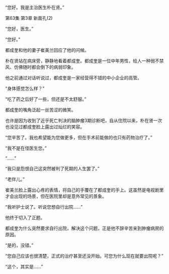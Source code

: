 “您好。我是主治医生朴在贤。”

第63集 第3章 新面孔(2)

“您好，医生。”

“您好。”

都成奎和他的妻子崔美兰回应了他的问候。

朴在贤站在病床旁，静静地看着都成奎。都成奎是一位中年男性，给人一种弱不禁风、仿佛随时都会倒下的病弱印象。

他之前通过对话听说过，都成奎是一家经营得不错的中小企业的高管。

“身体感觉怎么样？”

“吃了药之后好了一些，但还是不太舒服。”

都成奎的嘴角泛起一丝苦涩的微笑。

也许是因为收到了近乎死亡判决的脑肿瘤3期诊断吧，自从住院以来，朴在贤一次也没见过都成奎脸上露出过灿烂的笑容。

“您辛苦了。我也希望能为您做更多，但在手术前能做的也只有药物治疗了。”

“我不是在怪医生您。”

“……”

“我只是怨恨自己这突然被判了死期的人生罢了。”

“老伴儿。”

崔美兰脸上露出心疼的表情，将自己的手覆在了都成奎的手上。这虽然是电视剧里才会出现的场景，但在医院里却是意外常见的景象。

“我听护士说了。听说您想自行出院……”

他终于切入了正题。

都成奎为什么突然要求自行出院，解决这个问题，正是他不辞辛苦来到肿瘤病房的原因。

“是的，没错。”

“您自己应该也很清楚，正式的治疗甚至还没开始。可您为什么现在就要出院呢？”

“这个，其实是……”